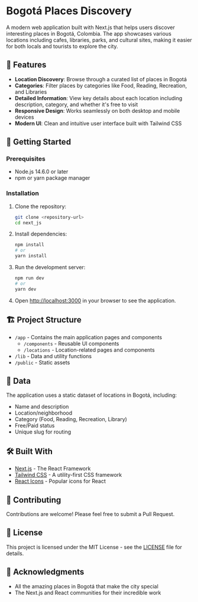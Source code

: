 # Bogotá Places Discovery

A modern web application built with Next.js that helps users discover interesting places in Bogotá, Colombia. The app showcases various locations including cafes, libraries, parks, and cultural sites, making it easier for both locals and tourists to explore the city.

## 🌟 Features

- **Location Discovery**: Browse through a curated list of places in Bogotá
- **Categories**: Filter places by categories like Food, Reading, Recreation, and Libraries
- **Detailed Information**: View key details about each location including description, category, and whether it's free to visit
- **Responsive Design**: Works seamlessly on both desktop and mobile devices
- **Modern UI**: Clean and intuitive user interface built with Tailwind CSS

## 🚀 Getting Started

### Prerequisites

- Node.js 14.6.0 or later
- npm or yarn package manager

### Installation

1. Clone the repository:
   ```bash
   git clone <repository-url>
   cd next_js
   ```

2. Install dependencies:
   ```bash
   npm install
   # or
   yarn install
   ```

3. Run the development server:
   ```bash
   npm run dev
   # or
   yarn dev
   ```

4. Open [http://localhost:3000](http://localhost:3000) in your browser to see the application.

## 🏗️ Project Structure

- `/app` - Contains the main application pages and components
  - `/components` - Reusable UI components
  - `/locations` - Location-related pages and components
- `/lib` - Data and utility functions
- `/public` - Static assets

## 📝 Data

The application uses a static dataset of locations in Bogotá, including:
- Name and description
- Location/neighborhood
- Category (Food, Reading, Recreation, Library)
- Free/Paid status
- Unique slug for routing

## 🛠️ Built With

- [Next.js](https://nextjs.org/) - The React Framework
- [Tailwind CSS](https://tailwindcss.com/) - A utility-first CSS framework
- [React Icons](https://react-icons.github.io/react-icons/) - Popular icons for React

## 🤝 Contributing

Contributions are welcome! Please feel free to submit a Pull Request.

## 📄 License

This project is licensed under the MIT License - see the [LICENSE](LICENSE) file for details.

## 🙏 Acknowledgments

- All the amazing places in Bogotá that make the city special
- The Next.js and React communities for their incredible work
